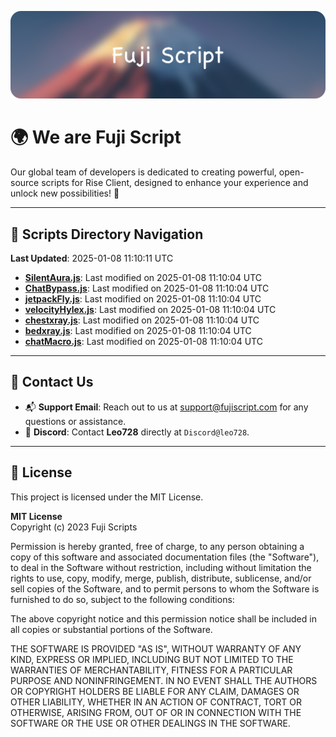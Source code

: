 ![Banner](.github/b.webp)

# 🌍 **We are Fuji Script**

Our global team of developers is dedicated to creating powerful, open-source scripts for Rise Client, designed to enhance your experience and unlock new possibilities! 🌟

---
<!-- SCRIPTS_NAVIGATION_START -->
## 📂 **Scripts Directory Navigation**

**Last Updated**: 2025-01-08 11:10:11 UTC

- **[SilentAura.js](scripts/SilentAura.js)**: Last modified on 2025-01-08 11:10:04 UTC
- **[ChatBypass.js](scripts/ChatBypass.js)**: Last modified on 2025-01-08 11:10:04 UTC
- **[jetpackFly.js](scripts/jetpackFly.js)**: Last modified on 2025-01-08 11:10:04 UTC
- **[velocityHylex.js](scripts/velocityHylex.js)**: Last modified on 2025-01-08 11:10:04 UTC
- **[chestxray.js](scripts/chestxray.js)**: Last modified on 2025-01-08 11:10:04 UTC
- **[bedxray.js](scripts/bedxray.js)**: Last modified on 2025-01-08 11:10:04 UTC
- **[chatMacro.js](scripts/chatMacro.js)**: Last modified on 2025-01-08 11:10:04 UTC

<!-- SCRIPTS_NAVIGATION_END -->

---

## 💬 **Contact Us**  
- 📬 **Support Email**: Reach out to us at [support@fujiscript.com](mailto:support@fujiscript.com) for any questions or assistance.  
- 💬 **Discord**: Contact **Leo728** directly at `Discord@leo728`.

---

## 📜 **License**

This project is licensed under the MIT License.  

**MIT License**  
Copyright (c) 2023 Fuji Scripts  

Permission is hereby granted, free of charge, to any person obtaining a copy of this software and associated documentation files (the "Software"), to deal in the Software without restriction, including without limitation the rights to use, copy, modify, merge, publish, distribute, sublicense, and/or sell copies of the Software, and to permit persons to whom the Software is furnished to do so, subject to the following conditions:  

The above copyright notice and this permission notice shall be included in all copies or substantial portions of the Software.  

THE SOFTWARE IS PROVIDED "AS IS", WITHOUT WARRANTY OF ANY KIND, EXPRESS OR IMPLIED, INCLUDING BUT NOT LIMITED TO THE WARRANTIES OF MERCHANTABILITY, FITNESS FOR A PARTICULAR PURPOSE AND NONINFRINGEMENT. IN NO EVENT SHALL THE AUTHORS OR COPYRIGHT HOLDERS BE LIABLE FOR ANY CLAIM, DAMAGES OR OTHER LIABILITY, WHETHER IN AN ACTION OF CONTRACT, TORT OR OTHERWISE, ARISING FROM, OUT OF OR IN CONNECTION WITH THE SOFTWARE OR THE USE OR OTHER DEALINGS IN THE SOFTWARE.  
